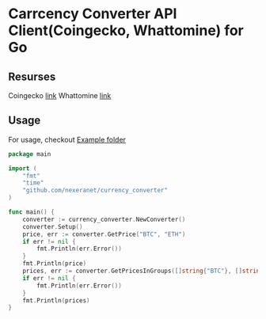 # Carrcency Converter API Client(Coingecko, Whattomine) for Go
## Resurses
Coingecko [link](https://www.coingecko.com/ru/api/documentation)
Whattomine [link](https://whattomine.com/coins)
## Usage
For usage, checkout [Example folder](https://github.com/nexeranet/currency_converter/tree/main/examples)
```go
package main

import (
	"fmt"
	"time"
	"github.com/nexeranet/currency_converter"
)

func main() {
	converter := currency_converter.NewConverter()
	converter.Setup()
	price, err := converter.GetPrice("BTC", "ETH")
	if err != nil {
		fmt.Println(err.Error())
	}
	fmt.Println(price)
	prices, err := converter.GetPricesInGroups([]string{"BTC"}, []string{"ETH", "USD"})
	if err != nil {
		fmt.Println(err.Error())
	}
	fmt.Println(prices)
}
```
